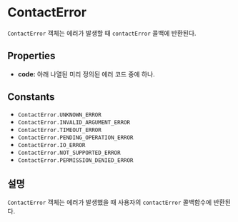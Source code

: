 ContactError
========

`ContactError` 객체는 에러가 발생할 때 `contactError` 콜백에 반환된다.

Properties
----------

- __code:__ 아래 나열된 미리 정의된 에러 코드 중에 하나.

Constants
---------

- `ContactError.UNKNOWN_ERROR`
- `ContactError.INVALID_ARGUMENT_ERROR`
- `ContactError.TIMEOUT_ERROR`
- `ContactError.PENDING_OPERATION_ERROR`
- `ContactError.IO_ERROR`
- `ContactError.NOT_SUPPORTED_ERROR`
- `ContactError.PERMISSION_DENIED_ERROR`

설명
-----------

`ContactError` 객체는 에러가 발생했을 때 사용자의 `contactError` 콜백함수에 반환된다.

